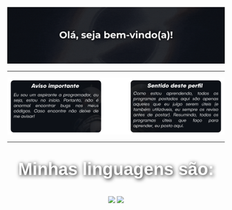 <link rel="stylesheet" href="https://fonts.googleapis.com/css?family=Montserrat">
<style>
    .texts p {
        font-family: "Montserrat", sans-serif;
        font-size: 40px;
        color: white;
        text-shadow: 2px 2px 10px #000000;
        font-weight: bold;
    }
</style>

<div align="center">
    <img src="https://raw.githubusercontent.com/Is4cz/Is4cz/main/gif1.gif">
</div>

---

<div align="center">
    <img src="https://raw.githubusercontent.com/Is4cz/Is4cz/main/img2(outro).png">
</div>

---

<div align="center" class="texts">
    <p>Minhas linguagens são:</p>
    <img src="https://media2.dev.to/dynamic/image/width=1000,height=500,fit=cover,gravity=auto,format=auto/https%3A%2F%2Fdev-to-uploads.s3.amazonaws.com%2Fi%2Fpvz8vrkanfr4jr1q7nek.png" width="200">
    <img src="https://upload.wikimedia.org/wikipedia/commons/thumb/c/cf/Lua-Logo.svg/1200px-Lua-Logo.svg.png" width="100">
</div>
